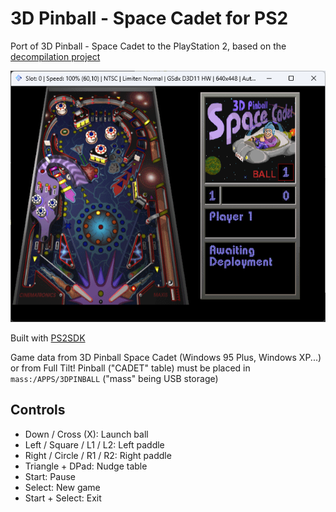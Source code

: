 # 3D Pinball - Space Cadet for PS2

Port of 3D Pinball - Space Cadet to the PlayStation 2, based on the [decompilation project](https://github.com/k4zmu2a/SpaceCadetPinball)

![image](screenshot.png)

Built with [PS2SDK](https://github.com/ps2dev/ps2sdk)

Game data from 3D Pinball Space Cadet (Windows 95 Plus, Windows XP...) or from Full Tilt! Pinball ("CADET" table) must be placed in `mass:/APPS/3DPINBALL` ("mass" being USB storage)

## Controls
* Down / Cross (X): Launch ball
* Left / Square / L1 / L2: Left paddle
* Right / Circle / R1 / R2: Right paddle
* Triangle + DPad: Nudge table
* Start: Pause
* Select: New game
* Start + Select: Exit
